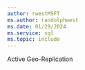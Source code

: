 ```yaml
---
author: rwestMSFT
ms.author: randolphwest
ms.date: 01/29/2024
ms.service: sql
ms.topic: include
---
```

 Active Geo-Replication 
